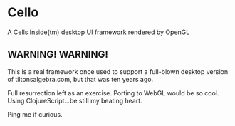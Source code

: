 # Cello
A Cells Inside(tm) desktop UI framework rendered by OpenGL 

## WARNING! WARNING!
This is a real framework once used to support a full-blown desktop version of tiltonsalgebra.com, but that was ten years ago.

Full resurrection left as an exercise. Porting to WebGL would be so cool. Using ClojureScript...be still my beating heart.

Ping me if curious.
